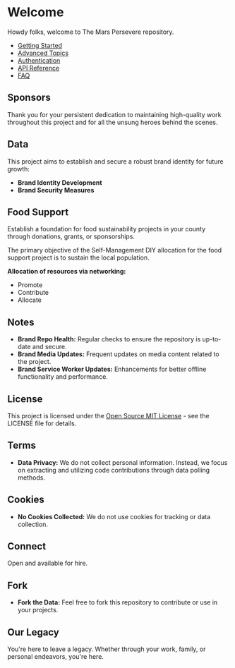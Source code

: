 # Welcome 
Howdy folks, welcome to The Mars Persevere repository.

* [Getting Started](getting-started.md)
* [Advanced Topics](advanced-topics.md)
* [Authentication](advanced-topics.md#authentication)
* [API Reference](api-reference.md)
* [FAQ](faq.md)
  
## Sponsors
Thank you for your persistent dedication to maintaining high-quality work throughout this project and for all the unsung heroes behind the scenes.

## Data 
This project aims to establish and secure a robust brand identity for future growth:

- **Brand Identity Development**
- **Brand Security Measures**

## Food Support
Establish a foundation for food sustainability projects in your county through donations, grants, or sponsorships.

The primary objective of the Self-Management DIY allocation for the food support project is to sustain the local population.

**Allocation of resources via networking:**

- Promote
- Contribute
- Allocate

## Notes

- **Brand Repo Health:** Regular checks to ensure the repository is up-to-date and secure.
- **Brand Media Updates:** Frequent updates on media content related to the project.
- **Brand Service Worker Updates:** Enhancements for better offline functionality and performance.

## License 
This project is licensed under the [Open Source MIT License](LICENSE) - see the LICENSE file for details.

## Terms
- **Data Privacy:** We do not collect personal information. Instead, we focus on extracting and utilizing code contributions through data polling methods.

## Cookies 
- **No Cookies Collected:** We do not use cookies for tracking or data collection.

## Connect
Open and available for hire.

## Fork 
- **Fork the Data:** Feel free to fork this repository to contribute or use in your projects.

## Our Legacy
You're here to leave a legacy. Whether through your work, family, or personal endeavors, you're here.
